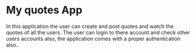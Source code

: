 # My quotes App
In this application the user can create and post quotes and watch the quotes of all the users.
The user can login to there account and check other users accounts also, the application comes with a proper authentication also..
